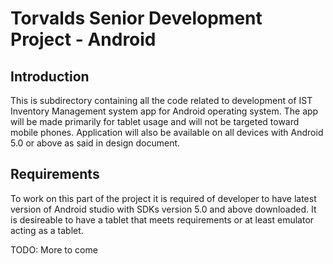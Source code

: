 # Torvalds Senior Development Project - Android

Introduction
------------

This is subdirectory containing all the code related to development of IST Inventory Management system app for Android operating system. The app will be made primarily for tablet usage and will not be targeted toward mobile phones. Application will also be available on all devices with Android 5.0 or above as said in design document.

Requirements
------------

To work on this part of the project it is required of developer to have latest version of Android studio with SDKs version 5.0 and above downloaded. It is desireable to have a tablet that meets requirements or at least emulator acting as a tablet.

TODO: More to come
